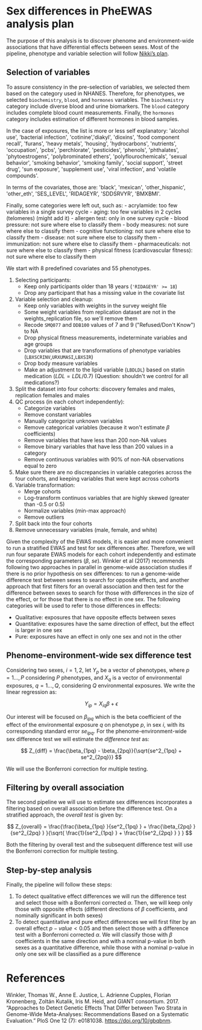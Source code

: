 # Sex differences in PheEWAS analysis plan

The purpose of this analysis is to discover phenome and environment-wide associations that have differential effects between sexes. 
Most of the pipeline, phenotype and variable selection will follow [Nikki’s plan](https://docs.google.com/document/d/1_2FWZHSnPEc1CqDxdVDRocUD1A3srALysvxBdCpunqY/edit?usp=sharing). 

## Selection of variables
To assure consistency in the pre-selection of variables, we selected them based on the category used in NHANES.
Therefore, for phenotypes, we selected `biochemistry`, `blood`, and `hormones` variables. 
The `biochemistry` category include diverse blood and urine biomarkers.
The `blood` category includes complete blood count measurements.
Finally, the `hormones` category includes estimation of different hormones in blood samples.

In the case of exposures, the list is more or less self explanatory: 'alcohol use', 'bacterial infection', 'cotinine','diakyl', 'dioxins', 'food component recall', 'furans', 'heavy metals', 'housing', 'hydrocarbons', 'nutrients', 'occupation', 'pcbs', 'perchlorate', 'pesticides', 'phenols', 'phthalates', 'phytoestrogens', 'polybrominated ethers', 'polyflourochemicals', 'sexual behavior', 'smoking behavior', 'smoking family', 'social support', 'street drug', 'sun exposure', 'supplement use', 'viral infection', and 'volatile compounds'.

In terms of the covariates, those are: 'black', 'mexican', 'other_hispanic', 'other_eth', 'SES_LEVEL', 'RIDAGEYR', 'SDDSRVYR', 'BMXBMI'.

Finally, some categories were left out, such as: 
	- acrylamide: too few variables in a single survey cycle
	- aging: too few variables in 2 cycles (telomeres) (might add it)
	- allergen test: only in one survey cycle
	- blood pressure: not sure where else to classify them
	- body measures: not sure where else to classify them
	- cognitive functioning: not sure where else to classify them
	- disease: not sure where else to classify them
	- immunization: not sure where else to classify them
	- pharmaceuticals: not sure where else to classify them
	- physical fitness (cardiovascular fitness): not sure where else to classify them

We start with 8 predefined covariates and 55 phenotypes.

1. Selecting participants:
    - Keep only participants older than 18 years (`'RIDAGEYR' >= 18`)
    - Drop any participant that has a missing value in the covariate list
2. Variable selection and cleanup:
    - Keep only variables with weights in the survey weight file
    - Some weight variables from replication dataset are not in the weights_replication file, so we'll remove them
    - Recode `SMQ077` and `DDB100` values of 7 and 9 ("Refused/Don't Know") to NA
    - Drop physical fitness measurements, indeterminate variables and age groups
    - Drop variables that are transformations of phenotype variables (`LBXSCRINV`,`URXUMASI`,`LBXSIR`)
    - Drop body measure variables
    - Make an adjustment to the lipid variable (`LBDLDL`) based on statin medication ($LDL=LDL/0.7$) (Question: shouldn't we control for all medications?)
3. Split the dataset into four cohorts: discovery females and males, replication females and males
4. QC process (in each cohort independently):
    - Categorize variables
    - Remove constant variables
    - Manually categorize unknown variables
    - Remove categorical variables (because it won't estimate $\beta$ coefficients)
    - Remove variables that have less than 200 non-NA values
    - Remove binary variables that have less than 200 values in a category
    - Remove continuous variables with 90% of non-NA observations equal to zero
5. Make sure there are no discrepancies in variable categories across the four cohorts, and keeping variables that were kept across cohorts
6. Variable transformation:
    - Merge cohorts
    - Log-transform continuos variables that are highly skewed (greater than -0.5 or 0.5)
    - Normalize variables (min-max approach)
    - Remove outliers
13. Split back into the four cohorts
14. Remove unnecessary variables (male, female, and white)

Given the complexity of the EWAS models, it is easier and more convenient to run a stratified EWAS and test for sex differences after. 
Therefore, we will run four separate EWAS models for each cohort independently and estimate the corresponding parameters ($\beta$, $se$). 
Winkler et al (2017) recommends following two approaches in parallel in genome-wide association studies if there is no prior hypothesis on sex differences: to run a genome-wide difference test between sexes to search for opposite effects, and another approach that first filters for an overall association and then test for the difference between sexes to search for those with differences in the size of the effect, or for those that there is no effect in one sex. 
The following categories will be used to refer to those differences in effects:

- Qualitative: exposures that have opposite effects between sexes
- Quantitative: exposures have the same direction of effect, but the effect is larger in one sex
- Pure: exposures have an effect in only one sex and not in the other

## Phenome-environment-wide sex difference test

Considering two sexes, $i=1,2$, let $Y_p$ be a vector of phenotypes, where $p=1...,P$ considering $P$ phenotypes, and $X_q$ is a vector of environmental exposures, $q=1...,Q$, considering $Q$ environmental exposures. We write the linear regression as:

$$
Y_{ip} = X_{iq}\beta + \epsilon
$$ 

Our interest will be focused on $\beta_{ipq}$ which is the beta coefficient of the effect of the environmental exposure $q$ on phenotype $p$, in sex $i$, with its corresponding standard error $se_{ipq}$. 
For the phenome-environment-wide sex difference test we will estimate the *difference test* as:

$$
Z_{diff} = \frac{\beta_{1pq} - \beta_{2pq}}{\sqrt{se^2_{1pq} + se^2_{2pq}}}
$$

We will use the Bonferroni correction for multiple testing.

## Filtering by overall association

The second pipeline we will use to estimate sex differences incorporates a filtering based on overall association before the difference test. 
On a stratified approach, the *overall test* is given by:

$$
Z_{overall} = \frac{\frac{\beta_{1pq} }{se^2_{1pq} } + \frac{\beta_{2pq} }{se^2_{2pq} } }{\sqrt{ \frac{1}{se^2_{1pq} } + \frac{1}{se^2_{2pq} } } }
$$

Both the filtering by overall test and the subsequent difference test will use the Bonferroni correction for multiple testing.

## Step-by-step analysis

Finally, the pipeline will follow these steps:

1. To detect qualitative effect differences we will run the difference test and select those with a Bonferroni corrected $\alpha$. 
Then, we will keep only those with opposite effects (different directions of $\beta$ coefficients, and nominally significant in both sexes)
2. To detect quantitative and pure effect differences we will first filter by an overall effect $p-value < 0.05$ and then select those with a difference test with a Bonferroni corrected $\alpha$. 
We will classify those with $\beta$ coefficients in the same direction and with a nominal p-value in both sexes as a quantitative difference, while those with a nominal p-value in only one sex will be classified as a pure difference

# References

Winkler, Thomas W., Anne E. Justice, L. Adrienne Cupples, Florian Kronenberg, Zoltán Kutalik, Iris M. Heid, and GIANT consortium. 2017. “Approaches to Detect Genetic Effects That Differ between Two Strata in Genome-Wide Meta-Analyses: Recommendations Based on a Systematic Evaluation.” PloS One 12 (7): e0181038. https://doi.org/10/gbqbnm.

